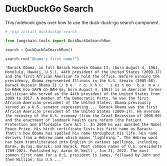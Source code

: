# DuckDuckGo Search

This notebook goes over how to use the duck-duck-go search component.


```python
# !pip install duckduckgo-search
```


```python
from langchain.tools import DuckDuckGoSearchRun
```


```python
search = DuckDuckGoSearchRun()
```


```python
search.run("Obama's first name?")
```




    'Barack Obama, in full Barack Hussein Obama II, (born August 4, 1961, Honolulu, Hawaii, U.S.), 44th president of the United States (2009-17) and the first African American to hold the office. Before winning the presidency, Obama represented Illinois in the U.S. Senate (2005-08). Barack Hussein Obama II (/ b ə ˈ r ɑː k h uː ˈ s eɪ n oʊ ˈ b ɑː m ə / bə-RAHK hoo-SAYN oh-BAH-mə; born August 4, 1961) is an American former politician who served as the 44th president of the United States from 2009 to 2017. A member of the Democratic Party, he was the first African-American president of the United States. Obama previously served as a U.S. senator representing ... Barack Obama was the first African American president of the United States (2009-17). He oversaw the recovery of the U.S. economy (from the Great Recession of 2008-09) and the enactment of landmark health care reform (the Patient Protection and Affordable Care Act ). In 2009 he was awarded the Nobel Peace Prize. His birth certificate lists his first name as Barack: That\'s how Obama has spelled his name throughout his life. His name derives from a Hebrew name which means "lightning.". The Hebrew word has been transliterated into English in various spellings, including Barak, Buraq, Burack, and Barack. Most common names of U.S. presidents 1789-2021. Published by. Aaron O\'Neill , Jun 21, 2022. The most common first name for a U.S. president is James, followed by John and then William. Six U.S ...'


